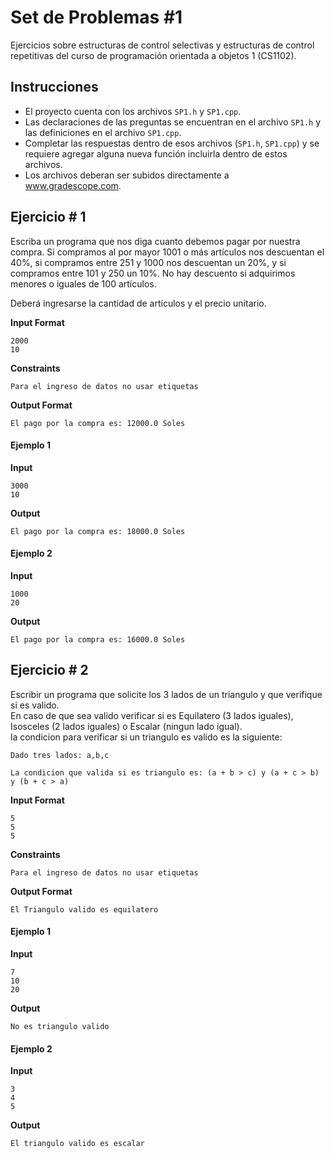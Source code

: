# Set de Problemas #1
Ejercicios sobre estructuras de control selectivas y estructuras de control repetitivas del curso de programación orientada a objetos 1 (CS1102).

## Instrucciones

- El proyecto cuenta con los archivos `SP1.h` y `SP1.cpp`.
- Las declaraciones de las preguntas se encuentran en el archivo `SP1.h` y las definiciones en el archivo `SP1.cpp`.
- Completar las respuestas dentro de esos archivos (`SP1.h`, `SP1.cpp`) y se requiere agregar alguna nueva función incluirla dentro de estos archivos.
- Los archivos deberan ser subidos directamente a www.gradescope.com.

## Ejercicio # 1

Escriba un programa que nos diga cuanto debemos pagar por nuestra compra. Si compramos al por mayor 1001 o más artículos nos descuentan el 40%, si compramos entre 251 y 1000 nos descuentan un 20%, y si compramos entre 101 y 250 un 10%. No hay descuento si adquirimos menores o iguales de 100 artículos.  

Deberá ingresarse la cantidad de artículos y el precio unitario. 

**Input Format**
```
2000
10
```
**Constraints**
```
Para el ingreso de datos no usar etiquetas
```
**Output Format**
```
El pago por la compra es: 12000.0 Soles
```
#### Ejemplo 1
**Input**
```
3000
10
```
**Output**
```
El pago por la compra es: 18000.0 Soles
```
#### Ejemplo 2
**Input**
```
1000
20
```
**Output**
```
El pago por la compra es: 16000.0 Soles
```
## Ejercicio # 2
Escribir un programa que solicite los 3 lados de un triangulo y que verifique si es valido.  
En caso de que sea valido verificar si es Equilatero (3 lados iguales), Isosceles (2 lados iguales) o Escalar (ningun lado igual).  
la condicion para verificar si un triangulo es valido es la siguiente:  
```
Dado tres lados: a,b,c

La condicion que valida si es triangulo es: (a + b > c) y (a + c > b) y (b + c > a)
```
**Input Format**
```
5
5
5
```
**Constraints**
```
Para el ingreso de datos no usar etiquetas
```
**Output Format**
```
El Triangulo valido es equilatero
```
#### Ejemplo 1
**Input**
```
7
10
20
```
**Output**
```
No es triangulo valido
```
#### Ejemplo 2
**Input**
```
3
4
5
```
**Output**
```
El triangulo valido es escalar
```



